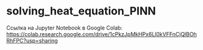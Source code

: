 # solving_heat_equation_PINN

Ссылка на Jupyter Notebook в Google Colab: https://colab.research.google.com/drive/1cPkzJpMkHPx6Ll0kVFFnCjQlBOhRhFPC?usp=sharing
